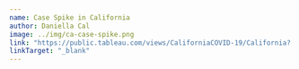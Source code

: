 ```yaml
---
name: Case Spike in California
author: Daniella Cal
image: ../img/ca-case-spike.png
link: "https://public.tableau.com/views/CaliforniaCOVID-19/California?:language=pt&:display_count=y&:origin=viz_share_link"
linkTarget: "_blank"
---
```


